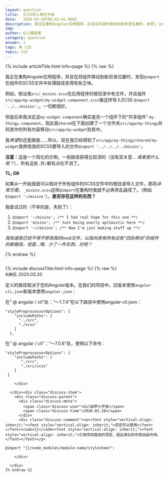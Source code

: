 ```yaml
---
layout: question
title:  SCSS导入相对于根
date:   2020-03-20T06:01:41.000Z
description: 我正在重构Angular应用程序，并且在将组件移动到新目录位置时，发现\`import在组件的SCSS文件中处理路径变得有些乏味。例如，假设我src/_...
img: 
author: Gil理查德
category: question
answer: 2
tags: 角 CSS
topic: CSS
---
```

<div class="article-root">
  <div class="article">
    {% include articleTitle.html info=page %}
    {% raw %}
    <div class="article-content"><p><font style="vertical-align: inherit;"><font style="vertical-align: inherit;">我正在重构Angular应用程序，并且在将组件移动到新目录位置时，发现</font></font><code>@import</code><font style="vertical-align: inherit;"><font style="vertical-align: inherit;">在组件的SCSS文件</font><font style="vertical-align: inherit;">中处理</font><font style="vertical-align: inherit;">路径变得有些乏味。</font></font></p>

<p><font style="vertical-align: inherit;"><font style="vertical-align: inherit;">例如，假设我</font></font><code>src/_mixins.scss</code><font style="vertical-align: inherit;"><font style="vertical-align: inherit;">在应用程序的根目录中</font><font style="vertical-align: inherit;">有文件</font><font style="vertical-align: inherit;">，并且组件</font></font><code>src/app/my-widget/my-widget.component.scss</code><font style="vertical-align: inherit;"><font style="vertical-align: inherit;">像这样导入SCSS </font></font><code>@import '../../mixins';</code><font style="vertical-align: inherit;"><font style="vertical-align: inherit;">。</font><font style="vertical-align: inherit;">一切都很好。</font></font></p>

<p><font style="vertical-align: inherit;"><font style="vertical-align: inherit;">但是后来我决定这</font></font><code>my-widget.component</code><font style="vertical-align: inherit;"><font style="vertical-align: inherit;">确实是另一个组件下的“共享组件” </font></font><code>my-thingy.component</code><font style="vertical-align: inherit;"><font style="vertical-align: inherit;">，因此我</font></font><code>shared</code><font style="vertical-align: inherit;"><font style="vertical-align: inherit;">在下面</font><font style="vertical-align: inherit;">创建了一个</font><font style="vertical-align: inherit;">文件夹</font></font><code>src/app/my-thingy</code><font style="vertical-align: inherit;"><font style="vertical-align: inherit;">并将其中的所有内容移动</font></font><code>src/app/my-widget</code><font style="vertical-align: inherit;"><font style="vertical-align: inherit;">到其中。</font></font></p>

<p><font style="vertical-align: inherit;"><font style="vertical-align: inherit;">我</font></font><em><font style="vertical-align: inherit;"><font style="vertical-align: inherit;">希望</font></font></em><font style="vertical-align: inherit;"><font style="vertical-align: inherit;">你还是跟我......所以，现在我已经得到了</font></font><code>src/app/my-thingy/shared/my-widget</code><font style="vertical-align: inherit;"><font style="vertical-align: inherit;">我修改我的SCSS要导入的文件</font></font><code>@import '../../../../mixins'</code><font style="vertical-align: inherit;"><font style="vertical-align: inherit;">。</font></font></p>

<p><strong><font style="vertical-align: inherit;"><font style="vertical-align: inherit;">注意：</font></font></strong><font style="vertical-align: inherit;"><font style="vertical-align: inherit;">这是一个简化的示例。</font><font style="vertical-align: inherit;">一些路径获得比较深的（没有双关意... </font></font><em><font style="vertical-align: inherit;"><font style="vertical-align: inherit;">或者是什么呢？</font></font></em><font style="vertical-align: inherit;"><font style="vertical-align: inherit;">），所有这些</font></font><code>.</code><font style="vertical-align: inherit;"><font style="vertical-align: inherit;">并</font></font><code>/</code><font style="vertical-align: inherit;"><font style="vertical-align: inherit;">都有点吃不消了。</font></font></p>

<p><strong><font style="vertical-align: inherit;"><font style="vertical-align: inherit;">TL; DR</font></font></strong></p>

<p><font style="vertical-align: inherit;"><font style="vertical-align: inherit;">如果从一开始我就可以</font><font style="vertical-align: inherit;">相对于所有组件的SCSS文件中的根目录</font><font style="vertical-align: inherit;">导入</font><font style="vertical-align: inherit;">文件，</font><font style="vertical-align: inherit;">那将</font></font><em><font style="vertical-align: inherit;"><font style="vertical-align: inherit;">非常方便</font></font></em><font style="vertical-align: inherit;"><font style="vertical-align: inherit;">，   </font></font><code>_mixins.scss</code><font style="vertical-align: inherit;"><font style="vertical-align: inherit;">这样</font></font><code>@import</code><font style="vertical-align: inherit;"><font style="vertical-align: inherit;">在重构时</font><font style="vertical-align: inherit;">我就不必再弄乱</font><font style="vertical-align: inherit;">路径了。</font><font style="vertical-align: inherit;">（例如</font></font><code>@import '~/mixins'</code><font style="vertical-align: inherit;"><font style="vertical-align: inherit;">）。</font></font><strong><font style="vertical-align: inherit;"><font style="vertical-align: inherit;">是否存在这样的东西？</font></font></strong></p>

<p><font style="vertical-align: inherit;"><font style="vertical-align: inherit;">我尝试过的（不幸的是，失败了）：</font></font></p>

<ol>
<li><code>@import '~/mixins'; /** I had real hope for this one **/</code></li>
<li><code>@import 'mixins'; /** Just being overly optimistic here **/</code></li>
<li><code>@import '~//mixins'; /** Now I'm just making stuff up **/</code></li>
</ol>

<p><em><font style="vertical-align: inherit;"><font style="vertical-align: inherit;">我知道我已经不得不修改我的mod文件，以指向具有所有这些“四处移动”的组件的新路径，但是...嘿，少了一件东西，对吧？</font></font></em></p></div>
    {% endraw %}
  </div>
  <p style="height: 0;width:0;overflow: hidden;"> 第2514篇《SCSS导入相对于根》来自Winter(https://github.com/aiyld/aiyld.github.io)的站点</p>
  <div class="discuss-wrapper">
    {% include discussTitle.html info=page %}
    {% raw %}
    <div class="discuss-item">
        <div class="discuss-parent">
          <div class="discuss-meta">
            <span class="discuss-user">A神乐</span>
            <span class="discuss-time">2020.03.20</span>
          </div>
          <div class="discuss-comment"><p><font style="vertical-align: inherit;"><font style="vertical-align: inherit;">定义的路径取决于您的Angular版本。</font><font style="vertical-align: inherit;">在我们的项目中，旧版本使用</font></font><code>angular-cli.json</code><font style="vertical-align: inherit;"><font style="vertical-align: inherit;">新</font><font style="vertical-align: inherit;">版本使用</font></font><code>angular.json</code><font style="vertical-align: inherit;"><font style="vertical-align: inherit;">：</font></font></p>

<p><font style="vertical-align: inherit;"><font style="vertical-align: inherit;">在“ @ angular / cli”处：“〜1.7.4”在以下路径中使用angular-cli.json：</font></font></p>

<pre><code>"stylePreprocessorOptions": {<font></font>
    "includePaths": [<font></font>
      "../src",<font></font>
      "./scss"<font></font>
    ]<font></font>
  },<font></font>
</code></pre>

<p><font style="vertical-align: inherit;"><font style="vertical-align: inherit;">在“ @ angular / cli”：“〜7.0.6”处，使用以下命令：</font></font></p>

<pre><code>"stylePreprocessorOptions": {<font></font>
    "includePaths": [<font></font>
       "./src",<font></font>
       "./src/scss"<font></font>
    ]<font></font>
 }<font></font>
</code></pre></div>
        </div>
        
      </div><div class="discuss-item">
        <div class="discuss-parent">
          <div class="discuss-meta">
            <span class="discuss-user">Gil伽罗小宇宙</span>
            <span class="discuss-time">2020.03.20</span>
          </div>
          <div class="discuss-comment"><p><font style="vertical-align: inherit;"><font style="vertical-align: inherit;">您还可以使用</font></font><code>{}</code><font style="vertical-align: inherit;"><font style="vertical-align: inherit;">引用项目路径的顶层，因此类似的东西会起作用。</font></font></p>

<pre><code>@import "{}/node_modules/module-name/stylesheet";
</code></pre></div>
        </div>
        
      </div>
    {% endraw %}
  </div>
<div>
